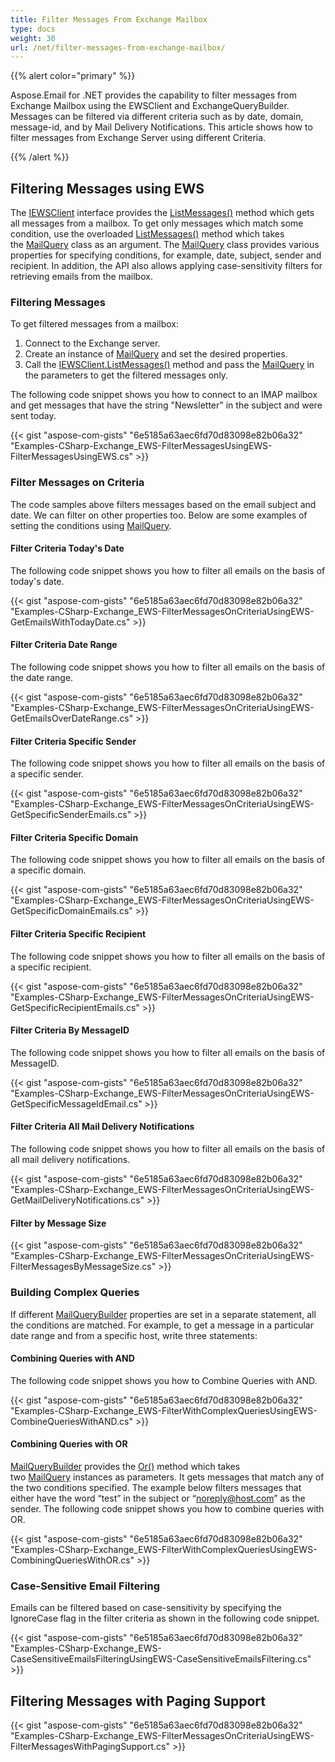 ```yaml
---
title: Filter Messages From Exchange Mailbox
type: docs
weight: 30
url: /net/filter-messages-from-exchange-mailbox/
---
```



{{% alert color="primary" %}}

Aspose.Email for .NET provides the capability to filter messages from Exchange Mailbox using the EWSClient and ExchangeQueryBuilder. Messages can be filtered via different criteria such as by date, domain, message-id, and by Mail Delivery Notifications. This article shows how to filter messages from Exchange Server using different Criteria.

{{% /alert %}} 

## **Filtering Messages using EWS**

The [IEWSClient](https://reference.aspose.com/email/net/aspose.email.clients.exchange.webservice/iewsclient/) interface provides the [ListMessages()](https://reference.aspose.com/email/net/aspose.email.clients.exchange.webservice/iewsclient/listmessages/#listmessages) method which gets all messages from a mailbox. To get only messages which match some condition, use the overloaded [ListMessages()](https://reference.aspose.com/email/net/aspose.email.clients.exchange.webservice/iewsclient/listmessages/#listmessages) method which takes the [MailQuery](https://reference.aspose.com/email/net/aspose.email.tools.search/mailquery/) class as an argument. The [MailQuery](https://reference.aspose.com/email/net/aspose.email.tools.search/mailquery/) class provides various properties for specifying conditions, for example, date, subject, sender and recipient. In addition, the API also allows applying case-sensitivity filters for retrieving emails from the mailbox.

### **Filtering Messages**

To get filtered messages from a mailbox:

1. Connect to the Exchange server.
1. Create an instance of [MailQuery](https://reference.aspose.com/email/net/aspose.email.tools.search/mailquery/) and set the desired properties.
1. Call the [IEWSClient.ListMessages()](https://reference.aspose.com/email/net/aspose.email.clients.exchange.webservice/iewsclient/listmessages/#listmessages) method and pass the [MailQuery](https://reference.aspose.com/email/net/aspose.email.tools.search/mailquery/) in the parameters to get the filtered messages only.

The following code snippet shows you how to connect to an IMAP mailbox and get messages that have the string "Newsletter" in the subject and were sent today.

{{< gist "aspose-com-gists" "6e5185a63aec6fd70d83098e82b06a32" "Examples-CSharp-Exchange_EWS-FilterMessagesUsingEWS-FilterMessagesUsingEWS.cs" >}}

### **Filter Messages on Criteria**

The code samples above filters messages based on the email subject and date. We can filter on other properties too. Below are some examples of setting the conditions using [MailQuery](https://reference.aspose.com/email/net/aspose.email.tools.search/mailquery/).

#### **Filter Criteria Today's Date**

The following code snippet shows you how to filter all emails on the basis of today's date.

{{< gist "aspose-com-gists" "6e5185a63aec6fd70d83098e82b06a32" "Examples-CSharp-Exchange_EWS-FilterMessagesOnCriteriaUsingEWS-GetEmailsWithTodayDate.cs" >}}

#### **Filter Criteria Date Range**

The following code snippet shows you how to filter all emails on the basis of the date range.

{{< gist "aspose-com-gists" "6e5185a63aec6fd70d83098e82b06a32" "Examples-CSharp-Exchange_EWS-FilterMessagesOnCriteriaUsingEWS-GetEmailsOverDateRange.cs" >}}

#### **Filter Criteria Specific Sender**

The following code snippet shows you how to filter all emails on the basis of a specific sender.

{{< gist "aspose-com-gists" "6e5185a63aec6fd70d83098e82b06a32" "Examples-CSharp-Exchange_EWS-FilterMessagesOnCriteriaUsingEWS-GetSpecificSenderEmails.cs" >}}

#### **Filter Criteria Specific Domain**

The following code snippet shows you how to filter all emails on the basis of a specific domain.

{{< gist "aspose-com-gists" "6e5185a63aec6fd70d83098e82b06a32" "Examples-CSharp-Exchange_EWS-FilterMessagesOnCriteriaUsingEWS-GetSpecificDomainEmails.cs" >}}

#### **Filter Criteria Specific Recipient**

The following code snippet shows you how to filter all emails on the basis of a specific recipient.

{{< gist "aspose-com-gists" "6e5185a63aec6fd70d83098e82b06a32" "Examples-CSharp-Exchange_EWS-FilterMessagesOnCriteriaUsingEWS-GetSpecificRecipientEmails.cs" >}}

#### **Filter Criteria By MessageID**

The following code snippet shows you how to filter all emails on the basis of MessageID.

{{< gist "aspose-com-gists" "6e5185a63aec6fd70d83098e82b06a32" "Examples-CSharp-Exchange_EWS-FilterMessagesOnCriteriaUsingEWS-GetSpecificMessageIdEmail.cs" >}}

#### **Filter Criteria All Mail Delivery Notifications**

The following code snippet shows you how to filter all emails on the basis of all mail delivery notifications.

{{< gist "aspose-com-gists" "6e5185a63aec6fd70d83098e82b06a32" "Examples-CSharp-Exchange_EWS-FilterMessagesOnCriteriaUsingEWS-GetMailDeliveryNotifications.cs" >}}

#### **Filter by Message Size**

{{< gist "aspose-com-gists" "6e5185a63aec6fd70d83098e82b06a32" "Examples-CSharp-Exchange_EWS-FilterMessagesOnCriteriaUsingEWS-FilterMessagesByMessageSize.cs" >}}

### **Building Complex Queries**

If different [MailQueryBuilder](https://reference.aspose.com/email/net/aspose.email.tools.search/mailquerybuilder/) properties are set in a separate statement, all the conditions are matched. For example, to get a message in a particular date range and from a specific host, write three statements:

#### **Combining Queries with AND**

The following code snippet shows you how to Combine Queries with AND.

{{< gist "aspose-com-gists" "6e5185a63aec6fd70d83098e82b06a32" "Examples-CSharp-Exchange_EWS-FilterWithComplexQueriesUsingEWS-CombineQueriesWithAND.cs" >}}

#### **Combining Queries with OR**

[MailQueryBuilder](https://reference.aspose.com/email/net/aspose.email.tools.search/mailquerybuilder/) provides the [Or()](https://reference.aspose.com/email/net/aspose.email.tools.search/mailquerybuilder/or/#or) method which takes two [MailQuery](https://reference.aspose.com/email/net/aspose.email.tools.search/mailquery/) instances as parameters. It gets messages that match any of the two conditions specified. The example below filters messages that either have the word “test” in the subject or “noreply@host.com” as the sender. The following code snippet shows you how to combine queries with OR.

{{< gist "aspose-com-gists" "6e5185a63aec6fd70d83098e82b06a32" "Examples-CSharp-Exchange_EWS-FilterWithComplexQueriesUsingEWS-CombiningQueriesWithOR.cs" >}}

### **Case-Sensitive Email Filtering**

Emails can be filtered based on case-sensitivity by specifying the IgnoreCase flag in the filter criteria as shown in the following code snippet.

{{< gist "aspose-com-gists" "6e5185a63aec6fd70d83098e82b06a32" "Examples-CSharp-Exchange_EWS-CaseSensitiveEmailsFilteringUsingEWS-CaseSensitiveEmailsFiltering.cs" >}}

## **Filtering Messages with Paging Support**

{{< gist "aspose-com-gists" "6e5185a63aec6fd70d83098e82b06a32" "Examples-CSharp-Exchange_EWS-FilterMessagesOnCriteriaUsingEWS-FilterMessagesWithPagingSupport.cs" >}}
